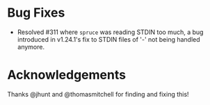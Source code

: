 # Bug Fixes

- Resolved #311 where `spruce` was reading STDIN too much, a bug introduced
  in v1.24.1's fix to STDIN files of '-' not being handled anymore.

# Acknowledgements

 Thanks @jhunt and @thomasmitchell for finding and fixing this!

